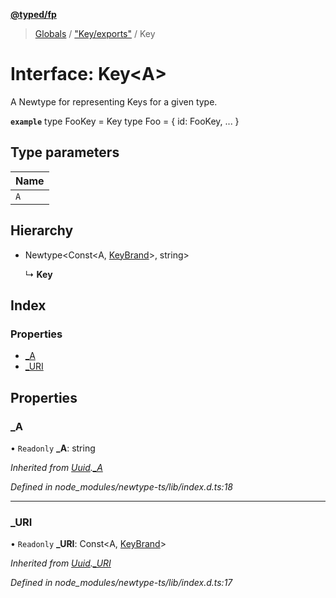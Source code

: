 **[@typed/fp](../README.md)**

> [Globals](../globals.md) / ["Key/exports"](../modules/_key_exports_.md) / Key

# Interface: Key\<A>

A Newtype for representing Keys for a given type.

**`example`** 
type FooKey = Key<Foo>
type Foo = { id: FooKey, ... }

## Type parameters

Name |
------ |
`A` |

## Hierarchy

* Newtype\<Const\<A, [KeyBrand](../modules/_key_exports_.md#keybrand)>, string>

  ↳ **Key**

## Index

### Properties

* [\_A](_key_exports_.key.md#_a)
* [\_URI](_key_exports_.key.md#_uri)

## Properties

### \_A

• `Readonly` **\_A**: string

*Inherited from [Uuid](../modules/_uuid_common_.uuid.md).[_A](../modules/_uuid_common_.uuid.md#_a)*

*Defined in node_modules/newtype-ts/lib/index.d.ts:18*

___

### \_URI

• `Readonly` **\_URI**: Const\<A, [KeyBrand](../modules/_key_exports_.md#keybrand)>

*Inherited from [Uuid](../modules/_uuid_common_.uuid.md).[_URI](../modules/_uuid_common_.uuid.md#_uri)*

*Defined in node_modules/newtype-ts/lib/index.d.ts:17*

